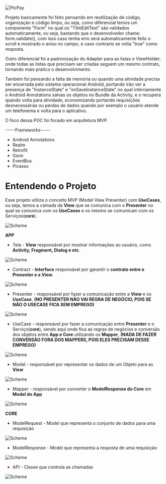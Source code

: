 ![PicPay](https://user-images.githubusercontent.com/1765696/26998603-711fcf30-4d5c-11e7-9281-0d9eb20337ad.png)

Projeto basicamente foi feito pensando em reutilização de código, organização e código limpo, ou seja, como diferencial temos um componente "Form" no qual os "TitleEditText" são validados automaticamente, ou seja, bastando que o desenvolvedor chame: form.validate(), com isso caso tenha erro será automaticamente feito o scroll e mostrado o aviso no campo, e caso contrario se volta "true" como resposta.

Outro diferencial foi a padronização do Adapter para as listas e ViewHolder, onde todas as listas que precisam ser criadas seguem um mesmo contrato, tornando mais pratico o desenvolvimento.

Também foi pensando a falta de memória ou quando uma atividade precisa ser encerrada pelo sistema operacional Android, portando irão ver a presença de "InstanceState" e "onSaveInstanceState" no qual internamente o Android Annotations salvas os objetos no Bundle da Activity, e o recupera quando volta para atividade, economizando portando requisições desnecessárias ou perdas de dados quando por exemplo o usuário atende um telefonema e volta para o aplicativo.

O foco dessa POC foi focado em arquitetura MVP.

-----Frameworks-----

- Android Annotations
- Realm
- Retrofit
- Gson
- EventBus
- Picasso

# Entendendo o Projeto

Esse projeto utiliza o conceito MVP (Model View Presenter) com **UseCases**, ou seja, temos a camada da **View** que se comunica com o **Presenter** no qual se comunica com os **UseCases** e os mesmo se comunicam com os Serviços(**core**).

![Scheme](images/print1.png)

**APP**

* Tela - **View** responsável por mostrar informações ao usuário, como **Activity, Fragment, Dialog e etc**. 

![Scheme](images/print2.png)

* Contract - **Interface** responsável por garantir o **contrato entre o Presenter e a View**.

![Scheme](images/print3.png)

* Presenter - responsável por fazer a comunicação entre a **View** e os **UseCase**, **(NO PRESENTER NÃO VAI REGRA DE NEGÓCIO, POIS SE NÃO O USECASE FICA SEM EMPREGO)**

![Scheme](images/print4.png)

* UseCase - responsável por fazer a comunicação entre **Presenter** e o Serviço(**core**), sendo aqui onde fica as regras de negócios e conversão dos objetos entre **App e Core** utilizando os **Mapper**, **(NADA DE FAZER CONVERSÃO FORA DOS MAPPERS, POIS ELES PRECISAM DESSE EMPREGO)**

![Scheme](images/print5.png)

* Model - responsável por representar os dados de um Objeto para as **View**

![Scheme](images/print6.png)

* Mapper - responsável por converter o **ModelResponse do Core** em **Model do App**

![Scheme](images/print7.png)

**CORE**

* ModelRequest - Model que representa o conjunto de dados para uma requisição

![Scheme](images/print8.png)

* ModelResponse - Model que representa a resposta de uma requisição

![Scheme](images/print9.png)

* API - Classe que controla as chamadas 

![Scheme](images/print10.png)
